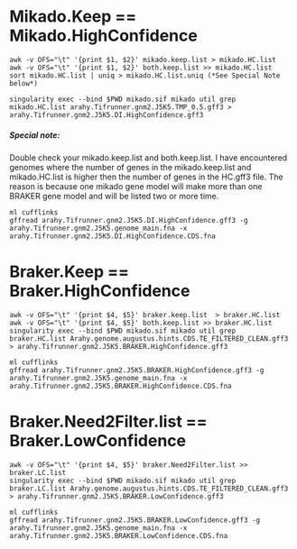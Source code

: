 
# Mikado.Keep == Mikado.HighConfidence
 
```
awk -v OFS="\t" '{print $1, $2}' mikado.keep.list > mikado.HC.list
awk -v OFS="\t" '{print $1, $2}' both.keep.list >> mikado.HC.list
sort mikado.HC.list | uniq > mikado.HC.list.uniq (*See Special Note below*)

singularity exec --bind $PWD mikado.sif mikado util grep mikado.HC.list arahy.Tifrunner.gnm2.J5K5.TMP_0.5.gff3 > arahy.Tifrunner.gnm2.J5K5.DI.HighConfidence.gff3
```
##### *Special note*: 
Double check your mikado.keep.list and both.keep.list. I have encountered genomes where the number of genes in the mikado.keep.list and mikado.HC.list is higher then the number of genes in the HC.gff3 file. The reason is because one mikado gene model will make more than one BRAKER gene model and will be listed two or more time. 



```
ml cufflinks
gffread arahy.Tifrunner.gnm2.J5K5.DI.HighConfidence.gff3 -g arahy.Tifrunner.gnm2.J5K5.genome_main.fna -x arahy.Tifrunner.gnm2.J5K5.DI.HighConfidence.CDS.fna
```

# Braker.Keep == Braker.HighConfidence
```
awk -v OFS="\t" '{print $4, $5}' braker.keep.list  > braker.HC.list
awk -v OFS="\t" '{print $4, $5}' both.keep.list >> braker.HC.list
singularity exec --bind $PWD mikado.sif mikado util grep braker.HC.list Arahy.genome.augustus.hints.CDS.TE_FILTERED_CLEAN.gff3 > arahy.Tifrunner.gnm2.J5K5.BRAKER.HighConfidence.gff3
```

```
ml cufflinks
gffread arahy.Tifrunner.gnm2.J5K5.BRAKER.HighConfidence.gff3 -g arahy.Tifrunner.gnm2.J5K5.genome_main.fna -x arahy.Tifrunner.gnm2.J5K5.BRAKER.HighConfidence.CDS.fna
```

# Braker.Need2Filter.list == Braker.LowConfidence
``` 
awk -v OFS="\t" '{print $4, $5}' braker.Need2Filter.list >> braker.LC.list
singularity exec --bind $PWD mikado.sif mikado util grep braker.LC.list Arahy.genome.augustus.hints.CDS.TE_FILTERED_CLEAN.gff3 > arahy.Tifrunner.gnm2.J5K5.BRAKER.LowConfidence.gff3
```

```
ml cufflinks
gffread arahy.Tifrunner.gnm2.J5K5.BRAKER.LowConfidence.gff3 -g arahy.Tifrunner.gnm2.J5K5.genome_main.fna -x arahy.Tifrunner.gnm2.J5K5.BRAKER.LowConfidence.CDS.fna
```
